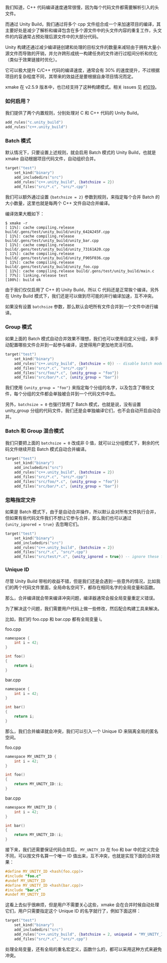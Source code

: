
我们知道，C++ 代码编译速度通常很慢，因为每个代码文件都需要解析引入的头文件。

而通过 Unity Build，我们通过将多个 cpp 文件组合成一个来加速项目的编译，其主要好处是减少了解析和编译包含在多个源文件中的头文件内容的重复工作，头文件的内容通常占预处理后源文件中的大部分代码。

Unity 构建还通过减少编译链创建和处理的目标文件的数量来减轻由于拥有大量小源文件而导致的开销，并允许跨形成统一构建任务的文件进行过程间分析和优化（类似于效果链接时优化）。

它可以极大提升 C/C++ 代码的编译速度，通常会有 30% 的速度提升，不过根据项目的复杂程度不同，其带来的效益还是要根据自身项目情况而定。

xmake 在 v2.5.9 版本中，也已经支持了这种构建模式。相关 issues 见 [#1019](https://github.com/xmake-io/xmake/issues/1019)。

### 如何启用？

我们提供了两个内置规则，分别处理对 C 和 C++ 代码的 Unity Build。

```lua
add_rules("c.unity_build")
add_rules("c++.unity_build")
```

### Batch 模式

默认情况下，只要设置上述规则，就会启用 Batch 模式的 Unity Build，也就是 xmake 自动根据项目代码文件，自动组织合并。

```lua
target("test")
    set_kind("binary")
    add_includedirs("src")
    add_rules("c++.unity_build", {batchsize = 2})
    add_files("src/*.c", "src/*.cpp")
```

我们可以额外通过设置 `{batchsize = 2}` 参数到规则，来指定每个合并 Batch 的大小数量，这里也就是每两个 C++ 文件自动合并编译。

编译效果大概如下：

```console
$ xmake -r
[ 11%]: cache compiling.release build/.gens/test/unity_build/unity_642A245F.cpp
[ 11%]: cache compiling.release build/.gens/test/unity_build/unity_bar.cpp
[ 11%]: cache compiling.release build/.gens/test/unity_build/unity_73161A20.cpp
[ 11%]: cache compiling.release build/.gens/test/unity_build/unity_F905F036.cpp
[ 11%]: cache compiling.release build/.gens/test/unity_build/unity_foo.cpp
[ 11%]: cache compiling.release build/.gens/test/unity_build/main.c
[ 77%]: linking.release test
[100%]: build ok
```

由于我们仅仅启用了 C++ 的 Unity Build，所以 C 代码还是正常挨个编译。另外在 Unity Build 模式下，我们还是可以做到尽可能的并行编译加速，互不冲突。

如果没有设置 `batchsize` 参数，那么默认会吧所有文件合并到一个文件中进行编译。

### Group 模式

如果上面的 Batch 模式自动合并效果不理想，我们也可以使用自定义分组，来手动配置哪些文件合并到一起参与编译，这使得用户更加地灵活可控。

```lua
target("test")
    set_kind("binary")
    add_rules("c++.unity_build", {batchsize = 0}) -- disable batch mode
    add_files("src/*.c", "src/*.cpp")
    add_files("src/foo/*.c", {unity_group = "foo"})
    add_files("src/bar/*.c", {unity_group = "bar"})
```

我们使用 `{unity_group = "foo"}` 来指定每个分组的名字，以及包含了哪些文件，每个分组的文件都会单独被合并到一个代码文件中去。

另外，`batchsize = 0` 也强行禁用了 Batch 模式，也就是说，没有设置 unity_group 分组的代码文件，我们还是会单独编译它们，也不会自动开启自动合并。

### Batch 和 Group 混合模式

我们只要把上面的 `batchsize = 0` 改成非 0 值，就可以让分组模式下，剩余的代码文件继续开启 Batch 模式自动合并编译。

```lua
target("test")
    set_kind("binary")
    add_includedirs("src")
    add_rules("c++.unity_build", {batchsize = 2})
    add_files("src/*.c", "src/*.cpp")
    add_files("src/foo/*.c", {unity_group = "foo"})
    add_files("src/bar/*.c", {unity_group = "bar"})
```

### 忽略指定文件

如果是 Batch 模式下，由于是自动合并操作，所以默认会对所有文件执行合并，但如果有些代码文件我们不想让它参与合并，那么我们也可以通过 `{unity_ignored = true}` 去忽略它们。

```lua
target("test")
    set_kind("binary")
    add_includedirs("src")
    add_rules("c++.unity_build", {batchsize = 2})
    add_files("src/*.c", "src/*.cpp")
    add_files("src/test/*.c", {unity_ignored = true}) -- ignore these files
```

### Unique ID

尽管 Unity Build 带啦的收益不错，但是我们还是会遇到一些意外的情况，比如我们的两个代码文件里面，全局命名空间下，都存在相同名字的全局变量和函数。

那么，合并编译就会带来编译冲突问题，编译器通常会报全局变量重定义错误。

为了解决这个问题，我们需要用户代码上做一些修改，然后配合构建工具来解决。

比如，我们的 foo.cpp 和 bar.cpp 都有全局变量 i。

foo.cpp

```c
namespace {
    int i = 42;
}

int foo()
{
    return i;
}
```

bar.cpp

```c
namespace {
    int i = 42;
}

int bar()
{
    return i;
}
```

那么，我们合并编译就会冲突，我们可以引入一个 Unique ID 来隔离全局的匿名空间。


foo.cpp

```c
namespace MY_UNITY_ID {
    int i = 42;
}

int foo()
{
    return MY_UNITY_ID::i;
}
```

bar.cpp

```c
namespace MY_UNITY_ID {
    int i = 42;
}

int bar()
{
    return MY_UNITY_ID::i;
}
```

接下来，我们还需要保证代码合并后， `MY_UNITY_ID` 在 foo 和 bar 中的定义完全不同，可以按文件名算一个唯一 ID 值出来，互不冲突，也就是实现下面的合并效果：

```c
#define MY_UNITY_ID <hash(foo.cpp)>
#include "foo.c"
#undef MY_UNITY_ID
#define MY_UNITY_ID <hash(bar.cpp)>
#include "bar.c"
#undef MY_UNITY_ID
```

这看上去似乎很麻烦，但是用户不需要关心这些，xmake 会在合并时候自动处理它们，用户只需要指定这个 Unique ID 的名字就行了，例如下面这样：


```lua
target("test")
    set_kind("binary")
    add_includedirs("src")
    add_rules("c++.unity_build", {batchsize = 2, uniqueid = "MY_UNITY_ID"})
    add_files("src/*.c", "src/*.cpp")
```

处理全局变量，还有全局的重名宏定义，函数什么的，都可以采用这种方式来避免冲突。

